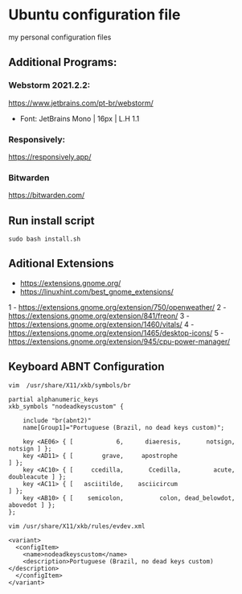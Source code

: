 # Ubuntu configuration file

my personal configuration files

## Additional Programs:

### Webstorm 2021.2.2:
https://www.jetbrains.com/pt-br/webstorm/ <br/>
* Font: JetBrains Mono | 16px | L.H 1.1 <br>

### Responsively:
https://responsively.app/

### Bitwarden
https://bitwarden.com/

## Run install script

``sudo bash install.sh``

## Aditional Extensions
- https://extensions.gnome.org/
- https://linuxhint.com/best_gnome_extensions/

1 - https://extensions.gnome.org/extension/750/openweather/
2 - https://extensions.gnome.org/extension/841/freon/
3 - https://extensions.gnome.org/extension/1460/vitals/
4 - https://extensions.gnome.org/extension/1465/desktop-icons/
5 - https://extensions.gnome.org/extension/945/cpu-power-manager/

## Keyboard ABNT Configuration

```
vim  /usr/share/X11/xkb/symbols/br

partial alphanumeric_keys
xkb_symbols "nodeadkeyscustom" {

    include "br(abnt2)"
    name[Group1]="Portuguese (Brazil, no dead keys custom)";

    key <AE06> { [            6,      diaeresis,       notsign,         notsign ] };
    key <AD11> { [        grave,     apostrophe                                 ] };
    key <AC10> { [     ccedilla,       Ccedilla,         acute,     doubleacute ] };
    key <AC11> { [   asciitilde,    asciicircum                                 ] };
    key <AB10> { [    semicolon,          colon, dead_belowdot,        abovedot ] };
};

vim /usr/share/X11/xkb/rules/evdev.xml

<variant>
  <configItem>
    <name>nodeadkeyscustom</name>
    <description>Portuguese (Brazil, no dead keys custom)</description>
  </configItem>
</variant>

```
